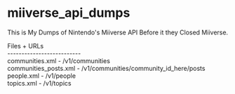 # miiverse_api_dumps
This is My Dumps of Nintendo's Miiverse API Before it they Closed Miiverse.

Files + URLs<br>
--------------------------<br>
communities.xml - /v1/communities<br>
communities_posts.xml - /v1/communities/community_id_here/posts<br>
people.xml - /v1/people<br>
topics.xml - /v1/topics
